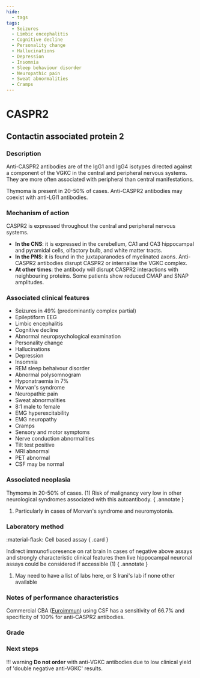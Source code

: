 ```yaml
---
hide:
  - tags
tags:
  - Seizures
  - Limbic encephalitis
  - Cognitive decline
  - Personality change
  - Hallucinations
  - Depression
  - Insomnia
  - Sleep behaviour disorder
  - Neuropathic pain
  - Sweat abnormalities
  - Cramps
---
```


# CASPR2

## **Contactin associated protein 2**

### Description
Anti-CASPR2 antibodies are of the IgG1 and IgG4 isotypes directed against a component of the VGKC in the central and peripheral nervous systems. They are more often associated with peripheral than central manifestations. 

Thymoma is present in 20-50% of cases. Anti-CASPR2 antibodies may coexist with anti-LGI1 antibodies.

### Mechanism of action
CASPR2 is expressed throughout the central and peripheral nervous systems. 
- **In the CNS**: it is expressed in the cerebellum, CA1 and CA3 hippocampal and pyramidal cells, olfactory bulb, and white matter tracts. 
- **In the PNS**: it is found in the juxtaparanodes of myelinated axons. Anti-CASPR2 antibodies disrupt CASPR2 or internalise the VGKC complex. 
- **At other times**: the antibody will disrupt CASPR2 interactions with neighbouring proteins. Some patients show reduced CMAP and SNAP amplitudes.

### Associated clinical features
- Seizures in 49% (predominantly complex partial) 
- Epileptiform EEG
- Limbic encephalitis 
- Cognitive decline 
- Abnormal neuropsychological examination 
- Personality change
- Hallucinations
- Depression
- Insomnia
- REM sleep behaivour disorder
- Abnormal polysomnogram
- Hyponatraemia in 7%
- Morvan's syndrome
- Neuropathic pain
- Sweat abnormalities
- 8:1 male to female
- EMG hyperexcitability
- EMG neuropathy
- Cramps
- Sensory and motor symptoms
- Nerve conduction abnormalities
- Tilt test positive
- MRI abnormal
- PET abnormal
- CSF may be normal

### Associated neoplasia
Thymoma in 20-50% of cases. (1) Risk of malignancy very low in other neurological syndromes associated with this autoantibody.
{ .annotate }

1. Particularly in cases of Morvan's syndrome and neuromyotonia. 

### Laboratory method
<div class="grid" markdown>

:material-flask: Cell based assay
{ .card }

</div>

Indirect immunofluoresence on rat brain
In cases of negative above assays and strongly characteristic clinical features then live hippocampal neuronal assays could be considered if accessible (1) 
{ .annotate }

1. May need to have a list of labs here, or S Irani's lab if none other available

### Notes of performance characteristics
Commercial CBA ([Euroimmun](https://www.euroimmun.com/)) using CSF has a sensitivity of 66.7% and specificity of 100% for anti-CASPR2 antibodies.

### Grade

### Next steps
!!! warning
    **Do not order** with anti-VGKC antibodies due to low clinical yield of 'double negative anti-VGKC' results.

[^1]: Graus, Francesc, Alberto Vogrig, Sergio Muñiz-Castrillo, Jean-Christophe G. Antoine, Virginie Desestret, Divyanshu Dubey, Bruno Giometto, et al. “Updated Diagnostic Criteria for Paraneoplastic Neurologic Syndromes.” Neurology - Neuroimmunology Neuroinflammation 8, no. 4 (July 2021): e1014. https://doi.org/10.1212/NXI.0000000000001014.
[^2]: Michael, Sophia, Patrick Waters, and Sarosh R Irani. “Stop Testing for Autoantibodies to the VGKC-Complex: Only Request LGI1 and CASPR2.” Practical Neurology 20, no. 5 (October 2020): 377–84. https://doi.org/10.1136/practneurol-2019-002494.
[^3]: McCracken, Lindsey, Junxian Zhang, Maxwell Greene, Anne Crivaro, Joyce Gonzalez, Malek Kamoun, and Eric Lancaster. “Improving the Antibody-Based Evaluation of Autoimmune Encephalitis.” Neurology - Neuroimmunology Neuroinflammation 4, no. 6 (November 2017): e404. https://doi.org/10.1212/NXI.0000000000000404.
[^4]: Gadoth, Avi, Sean J. Pittock, Divyanshu Dubey, Andrew McKeon, Jeff W. Britton, John E. Schmeling, Aurelia Smith, et al. “Expanded Phenotypes and Outcomes among 256 LGI1/CASPR2-IgG-Positive Patients: LGI1/CASPR2-IgG + Patients.” Annals of Neurology 82, no. 1 (July 2017): 79–92. https://doi.org/10.1002/ana.24979."

